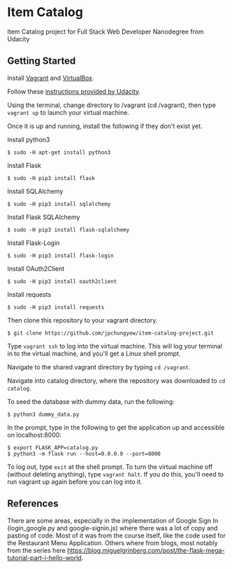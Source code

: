 # Item Catalog
Item Catalog project for Full Stack Web Developer Nanodegree from Udacity

## Getting Started
Install [Vagrant](https://www.google.com/url?q=http://vagrantup.com/&sa=D&ust=1562760712425000) and [VirtualBox](https://www.google.com/url?q=https://www.virtualbox.org/&sa=D&ust=1562760712425000).

Follow these [instructions provided by Udacity](https://www.google.com/url?q=https://www.udacity.com/wiki/ud088/vagrant&sa=D&ust=1562760712425000).

Using the terminal, change directory to /vagrant (cd /vagrant), then type ```vagrant up``` to launch your virtual machine.

Once it is up and running, install the following if they don't exist yet.

Install python3
```
$ sudo -H apt-get install python3
```
Install Flask
```
$ sudo -H pip3 install flask
```
Install SQLAlchemy
```
$ sudo -H pip3 install sqlalchemy
```
Install Flask SQLAlchemy
```
$ sudo -H pip3 install flask-sqlalchemy
```
Install Flask-Login
```
$ sudo -H pip3 install flask-login
```
Install OAuth2Client
```
$ sudo -H pip3 install oauth2client
```
Install requests
```
$ sudo -H pip3 install requests
```

Then clone this repository to your vagrant directory.
```
$ git clone https://github.com/jpchungyew/item-catalog-project.git
```

Type ```vagrant ssh``` to log into the virtual machine. This will log your terminal in to the virtual machine, and you'll get a Linux shell prompt.

Navigate to the shared vagrant directory by typing ```cd /vagrant```.

Navigate into catalog directory, where the repository was downloaded to ```cd catalog```.

To seed the database with dummy data, run the following:
```
$ python3 dummy_data.py
```

In the prompt, type in the following to get the application up and accessible on localhost:8000:
```
$ export FLASK_APP=catalog.py
$ python3 -m flask run --host=0.0.0.0 --port=8000
```

To log out, type ```exit``` at the shell prompt. To turn the virtual machine off (without deleting anything), type ```vagrant halt```. If you do this, you'll need to run vagrant up again before you can log into it.

## References
There are some areas, especially in the implementation of Google Sign In (login_google.py and google-signin.js) where there was a lot of copy and pasting of code. Most of it was from the course itself, like the code used for the Restaurant Menu Application. Others where from blogs, most notably from the series here https://blog.miguelgrinberg.com/post/the-flask-mega-tutorial-part-i-hello-world.
